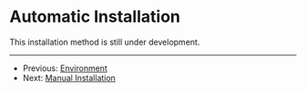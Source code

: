# Automatic Installation

This installation method is still under development. <!-- TODO -->

---

- Previous: [Environment](./environment.md)
- Next: [Manual Installation](./manual_installation.md)
